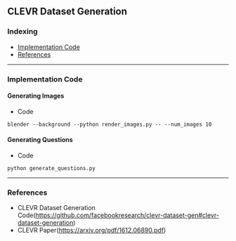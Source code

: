 ## CLEVR Dataset Generation

### Indexing
- [Implementation Code](#Implementation-Code)
- [References](#References)
---
### Implementation Code
#### Generating Images
- Code
```
blender --background --python render_images.py -- --num_images 10
```

#### Generating Questions
- Code
```
python generate_questions.py
```
---
### References
- CLEVR Dataset Generation Code(https://github.com/facebookresearch/clevr-dataset-gen#clevr-dataset-generation)
- CLEVR Paper(https://arxiv.org/pdf/1612.06890.pdf)



